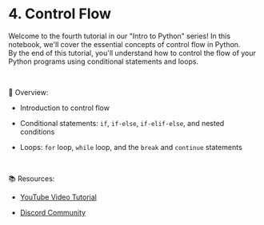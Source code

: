# 4. Control Flow

Welcome to the fourth tutorial in our "Intro to Python" series! In this notebook, we'll cover the essential concepts of control flow in Python.  
By the end of this tutorial, you'll understand how to control the flow of your Python programs using conditional statements and loops.

<br>

📃 Overview:

- Introduction to control flow

- Conditional statements: `if`, `if-else`, `if-elif-else`, and nested conditions

- Loops: `for` loop, `while` loop, and the `break` and `continue` statements

<br>

📚 Resources:

- [YouTube Video Tutorial](https://www.youtube.com/watch?v=DFEz-CglTRs&list=PLV57UHaznOBloZAvTazMzaFUkEl2EygNG&index=4)

- [Discord Community](https://discord.gg/7ZzmGWQR)
